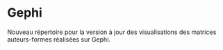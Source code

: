 # Gephi
Nouveau répertoire pour la version à jour des visualisations des matrices auteurs-formes réalisées sur Gephi.
